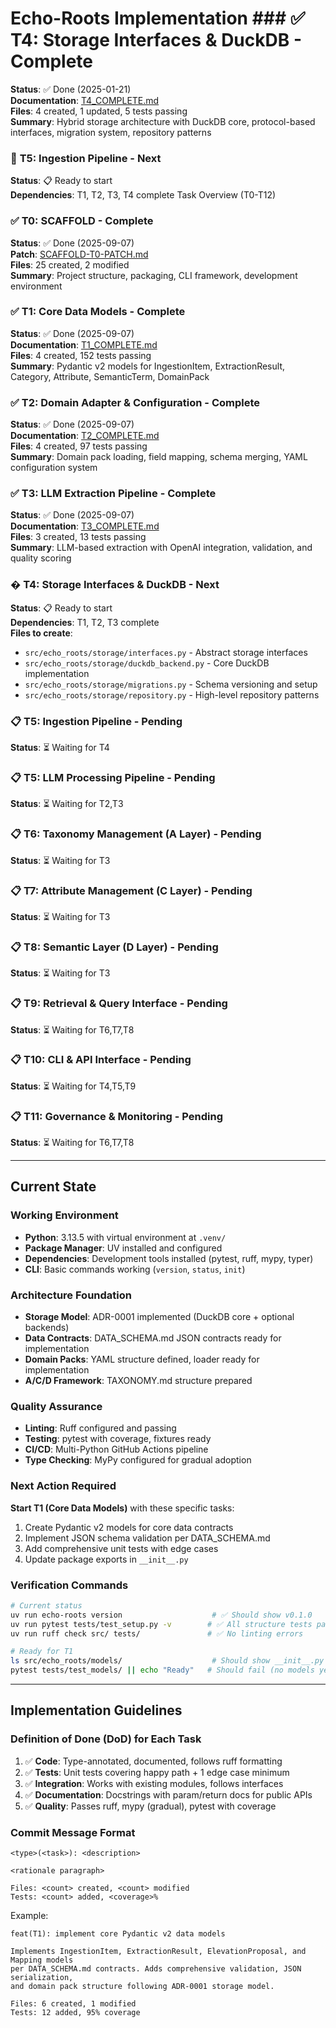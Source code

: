 # Echo-Roots Implementation ### ✅ **T4: Storage Interfaces & DuckDB** - Complete
**Status**: ✅ Done (2025-01-21)  
**Documentation**: [T4_COMPLETE.md](T4_COMPLETE.md)  
**Files**: 4 created, 1 updated, 5 tests passing  
**Summary**: Hybrid storage architecture with DuckDB core, protocol-based interfaces, migration system, repository patterns

### 🔄 **T5: Ingestion Pipeline** - Next
**Status**: 📋 Ready to start  
**Dependencies**: T1, T2, T3, T4 complete Task Overview (T0-T12)

### ✅ **T0: SCAFFOLD** - Complete
**Status**: ✅ Done (2025-09-07)  
**Patch**: [SCAFFOLD-T0-PATCH.md](DECISIONS/SCAFFOLD-T0-PATCH.md)  
**Files**: 25 created, 2 modified  
**Summary**: Project structure, packaging, CLI framework, development environment  

### ✅ **T1: Core Data Models** - Complete
**Status**: ✅ Done (2025-09-07)  
**Documentation**: [T1_COMPLETE.md](T1_COMPLETE.md)  
**Files**: 4 created, 152 tests passing  
**Summary**: Pydantic v2 models for IngestionItem, ExtractionResult, Category, Attribute, SemanticTerm, DomainPack

### ✅ **T2: Domain Adapter & Configuration** - Complete
**Status**: ✅ Done (2025-09-07)  
**Documentation**: [T2_COMPLETE.md](T2_COMPLETE.md)  
**Files**: 4 created, 97 tests passing  
**Summary**: Domain pack loading, field mapping, schema merging, YAML configuration system

### ✅ **T3: LLM Extraction Pipeline** - Complete
**Status**: ✅ Done (2025-09-07)  
**Documentation**: [T3_COMPLETE.md](T3_COMPLETE.md)  
**Files**: 3 created, 13 tests passing  
**Summary**: LLM-based extraction with OpenAI integration, validation, and quality scoring

### � **T4: Storage Interfaces & DuckDB** - Next
**Status**: 📋 Ready to start  
**Dependencies**: T1, T2, T3 complete  
**Files to create**:
- `src/echo_roots/storage/interfaces.py` - Abstract storage interfaces
- `src/echo_roots/storage/duckdb_backend.py` - Core DuckDB implementation
- `src/echo_roots/storage/migrations.py` - Schema versioning and setup
- `src/echo_roots/storage/repository.py` - High-level repository patterns

### 📋 **T5: Ingestion Pipeline** - Pending
**Status**: ⏳ Waiting for T4  

### 📋 **T5: LLM Processing Pipeline** - Pending
**Status**: ⏳ Waiting for T2,T3  

### 📋 **T6: Taxonomy Management (A Layer)** - Pending
**Status**: ⏳ Waiting for T3  

### 📋 **T7: Attribute Management (C Layer)** - Pending
**Status**: ⏳ Waiting for T3  

### 📋 **T8: Semantic Layer (D Layer)** - Pending
**Status**: ⏳ Waiting for T3  

### 📋 **T9: Retrieval & Query Interface** - Pending
**Status**: ⏳ Waiting for T6,T7,T8  

### 📋 **T10: CLI & API Interface** - Pending
**Status**: ⏳ Waiting for T4,T5,T9  

### 📋 **T11: Governance & Monitoring** - Pending
**Status**: ⏳ Waiting for T6,T7,T8  

---

## Current State

### Working Environment
- **Python**: 3.13.5 with virtual environment at `.venv/`
- **Package Manager**: UV installed and configured
- **Dependencies**: Development tools installed (pytest, ruff, mypy, typer)
- **CLI**: Basic commands working (`version`, `status`, `init`)

### Architecture Foundation
- **Storage Model**: ADR-0001 implemented (DuckDB core + optional backends)
- **Data Contracts**: DATA_SCHEMA.md JSON contracts ready for implementation
- **Domain Packs**: YAML structure defined, loader ready for implementation
- **A/C/D Framework**: TAXONOMY.md structure prepared

### Quality Assurance
- **Linting**: Ruff configured and passing
- **Testing**: pytest with coverage, fixtures ready
- **CI/CD**: Multi-Python GitHub Actions pipeline
- **Type Checking**: MyPy configured for gradual adoption

### Next Action Required
**Start T1 (Core Data Models)** with these specific tasks:
1. Create Pydantic v2 models for core data contracts
2. Implement JSON schema validation per DATA_SCHEMA.md
3. Add comprehensive unit tests with edge cases
4. Update package exports in `__init__.py`

### Verification Commands
```bash
# Current status
uv run echo-roots version                    # ✅ Should show v0.1.0
uv run pytest tests/test_setup.py -v        # ✅ All structure tests pass
uv run ruff check src/ tests/               # ✅ No linting errors

# Ready for T1
ls src/echo_roots/models/                    # Should show __init__.py only
pytest tests/test_models/ || echo "Ready"   # Should fail (no models yet)
```

---

## Implementation Guidelines

### Definition of Done (DoD) for Each Task
1. ✅ **Code**: Type-annotated, documented, follows ruff formatting
2. ✅ **Tests**: Unit tests covering happy path + 1 edge case minimum
3. ✅ **Integration**: Works with existing modules, follows interfaces
4. ✅ **Documentation**: Docstrings with param/return docs for public APIs
5. ✅ **Quality**: Passes ruff, mypy (gradual), pytest with coverage

### Commit Message Format
```
<type>(<task>): <description>

<rationale paragraph>

Files: <count> created, <count> modified
Tests: <count> added, <coverage>% 
```

Example:
```
feat(T1): implement core Pydantic v2 data models

Implements IngestionItem, ExtractionResult, ElevationProposal, and Mapping models 
per DATA_SCHEMA.md contracts. Adds comprehensive validation, JSON serialization,
and domain pack structure following ADR-0001 storage model.

Files: 6 created, 1 modified
Tests: 12 added, 95% coverage
```
